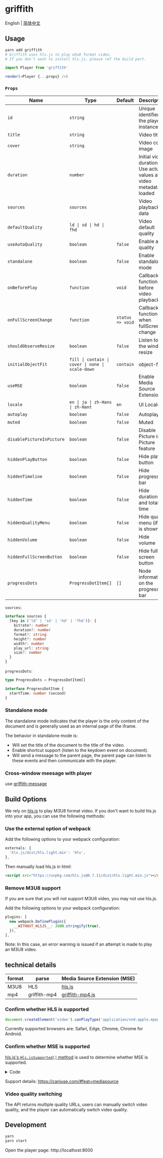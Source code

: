 # griffith

English | [简体中文](./README-zh-Hans.md)

## Usage

```bash
yarn add griffith
# Griffith uses hls.js to play m3u8 format video.
# If you don't want to install hls.js, please ref the build part.
```

```js
import Player from 'griffith'

render(<Player {...props} />)
```

### `Props`

| Name                      | Type                                             | Default          | Description                                                              |
| ------------------------- | ------------------------------------------------ | ---------------- | ------------------------------------------------------------------------ |
| `id`                      | `string`                                         |                  | Unique identifier of the player instance                                 |
| `title`                   | `string`                                         |                  | Video title                                                              |
| `cover`                   | `string`                                         |                  | Video cover image                                                        |
| `duration`                | `number`                                         |                  | Initial video duration. Use actual values after video metadata is loaded |
| `sources`                 | `sources`                                        |                  | Video playback data                                                      |
| `defaultQuality`          | `ld \| sd \| hd \| fhd`                          |                  | Video default quality                                                    |
| `useAutoQuality`          | `boolean`                                        | `false`          | Enable auto quality                                                      |
| `standalone`              | `boolean`                                        | `false`          | Enable standalone mode                                                   |
| `onBeforePlay`            | `function`                                       | `void`           | Callback function before video playback                                  |
| `onFullScreenChange`      | `function`                                       | `status => void` | Callback function when fullScreen change                                 |
| `shouldObserveResize`     | `boolean`                                        | `false`          | Listen to the window resize                                              |
| `initialObjectFit`        | `fill \| contain \| cover \| none \| scale-down` | `contain`        | object-fit                                                               |
| `useMSE`                  | `boolean`                                        | `false`          | Enable Media Source Extensions™                                          |
| `locale`                  | `en \| ja \| zh-Hans \| zh-Hant`                 | `en`             | UI Locale                                                                |
| `autoplay`                | `boolean`                                        | `false`          | Autoplay                                                                 |
| `muted`                   | `boolean`                                        | `false`          | Muted                                                                    |
| `disablePictureInPicture` | `boolean`                                        | `false`          | Disable Picture in Picture feature                                       |
| `hiddenPlayButton`        | `boolean`                                        | `false`          | Hide play button                                                         |
| `hiddenTimeline`          | `boolean`                                        | `false`          | Hide progress bar                                                        |
| `hiddenTime`              | `boolean`                                        | `false`          | Hide duration and total time                                             |
| `hiddenQualityMenu`       | `boolean`                                        | `false`          | Hide quality menu (if it is shown)                                       |
| `hiddenVolume`            | `boolean`                                        | `false`          | Hide volume                                                              |
| `hiddenFullScreenButton`  | `boolean`                                        | `false`          | Hide full screen button                                                  |
| `progressDots`            | `ProgressDotItem[]`                              | `[]`             | Node information on the progress bar                                     |

`sources`:

```ts
interface sources {
  [key in ('ld' | 'sd' | 'hd' | 'fhd')]: {
    bitrate?: number
    duration?: number
    format?: string
    height?: number
    width?: number
    play_url: string
    size?: number
  }
}
```

`progressDots`:

```ts
type ProgressDots = ProgressDotItem[]

interface ProgressDotItem {
  startTime: number (second)
}
```

### Standalone mode

The standalone mode indicates that the player is the only content of the document and is generally used as an internal page of the iframe.

The behavior in standalone mode is:

- Will set the title of the document to the title of the video.
- Enable shortcut support (listen to the keydown event on document).
- Will send a message to the parent page, the parent page can listen to these events and then communicate with the player.

### Cross-window meesage with player

use [griffith-message](../packages/griffith-message#README)

## Build Options

We rely on [hls.js](https://github.com/video-dev/hls.js/) to play M3U8 format video. If you don't want to build hls.js into your app, you can use the following methods:

### Use the external option of webpack

Add the following options to your webpack configuration:

```js
externals: {
  'hls.js/dist/hls.light.min': 'Hls',
},
```

Then manually load hls.js in html:

```html
<script src="https://unpkg.com/hls.js@0.7.11/dist/hls.light.min.js"></script>
```

### Remove M3U8 support

If you are sure that you will not support M3U8 video, you may not use hls.js.

Add the following options to your webpack configuration:

```js
plugins: [
  new webpack.DefinePlugin({
    __WITHOUT_HLSJS__: JSON.stringify(true),
  }),
],
```

Note: In this case, an error warning is issued if an attempt is made to play an M3U8 video.

## technical details

| format | parse        | Media Source Extension (MSE)                         |
| ------ | ------------ | ---------------------------------------------------- |
| M3U8   | HLS          | [hls.js](https://github.com/video-dev/hls.js/)       |
| mp4    | griffith-mp4 | [griffith-mp4.js](https://github.com/zhihu/griffith) |

### Confirm whether HLS is supported

```js
document.createElement('video').canPlayType('application/vnd.apple.mpegURL')
```

Currently supported browsers are: Safari, Edge, Chrome, Chrome for Android.

### Confirm whether MSE is supported

[hls.js's `Hls.isSupported()` method](https://github.com/video-dev/hls.js/blob/master/src/is-supported.js) is used to determine whether MSE is supported.

<details>

<summary>Code</summary>

<p>

```js
function getMediaSource() {
  if (typeof window !== 'undefined') {
    return window.MediaSource || window.WebKitMediaSource
  }
}

function isSupported() {
  const mediaSource = getMediaSource()
  const sourceBuffer = window.SourceBuffer || window.WebKitSourceBuffer
  const isTypeSupported =
    mediaSource &&
    typeof mediaSource.isTypeSupported === 'function' &&
    mediaSource.isTypeSupported('video/mp4; codecs="avc1.42E01E,mp4a.40.2"')

  // if SourceBuffer is exposed ensure its API is valid
  // safari and old version of Chrome doe not expose SourceBuffer globally so checking SourceBuffer.prototype is impossible
  const sourceBufferValidAPI =
    !sourceBuffer ||
    (sourceBuffer.prototype &&
      typeof sourceBuffer.prototype.appendBuffer === 'function' &&
      typeof sourceBuffer.prototype.remove === 'function')
  return !!isTypeSupported && !!sourceBufferValidAPI
}
```

</p>

</details>

Support details: https://caniuse.com/#feat=mediasource

### Video quality switching

The API returns multiple quality URLs, users can manually switch video quality, and the player can automatically switch video quality.

## Development

```bash
yarn
yarn start
```

Open the player page: http://localhost:8000

